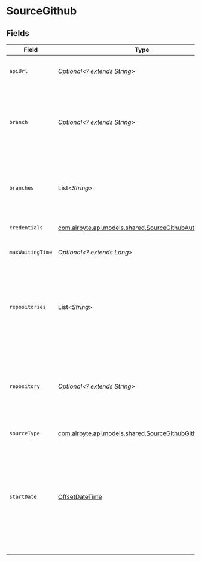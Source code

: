 # SourceGithub


## Fields

| Field                                                                                                                                                                                                                                                                                                                                                                                                              | Type                                                                                                                                                                                                                                                                                                                                                                                                               | Required                                                                                                                                                                                                                                                                                                                                                                                                           | Description                                                                                                                                                                                                                                                                                                                                                                                                        | Example                                                                                                                                                                                                                                                                                                                                                                                                            |
| ------------------------------------------------------------------------------------------------------------------------------------------------------------------------------------------------------------------------------------------------------------------------------------------------------------------------------------------------------------------------------------------------------------------ | ------------------------------------------------------------------------------------------------------------------------------------------------------------------------------------------------------------------------------------------------------------------------------------------------------------------------------------------------------------------------------------------------------------------ | ------------------------------------------------------------------------------------------------------------------------------------------------------------------------------------------------------------------------------------------------------------------------------------------------------------------------------------------------------------------------------------------------------------------ | ------------------------------------------------------------------------------------------------------------------------------------------------------------------------------------------------------------------------------------------------------------------------------------------------------------------------------------------------------------------------------------------------------------------ | ------------------------------------------------------------------------------------------------------------------------------------------------------------------------------------------------------------------------------------------------------------------------------------------------------------------------------------------------------------------------------------------------------------------ |
| `apiUrl`                                                                                                                                                                                                                                                                                                                                                                                                           | *Optional<? extends String>*                                                                                                                                                                                                                                                                                                                                                                                       | :heavy_minus_sign:                                                                                                                                                                                                                                                                                                                                                                                                 | Please enter your basic URL from self-hosted GitHub instance or leave it empty to use GitHub.                                                                                                                                                                                                                                                                                                                      | https://github.com                                                                                                                                                                                                                                                                                                                                                                                                 |
| `branch`                                                                                                                                                                                                                                                                                                                                                                                                           | *Optional<? extends String>*                                                                                                                                                                                                                                                                                                                                                                                       | :heavy_minus_sign:                                                                                                                                                                                                                                                                                                                                                                                                 | (DEPRCATED) Space-delimited list of GitHub repository branches to pull commits for, e.g. `airbytehq/airbyte/master`. If no branches are specified for a repository, the default branch will be pulled.                                                                                                                                                                                                             | airbytehq/airbyte/master airbytehq/airbyte/my-branch                                                                                                                                                                                                                                                                                                                                                               |
| `branches`                                                                                                                                                                                                                                                                                                                                                                                                         | List<*String*>                                                                                                                                                                                                                                                                                                                                                                                                     | :heavy_minus_sign:                                                                                                                                                                                                                                                                                                                                                                                                 | List of GitHub repository branches to pull commits for, e.g. `airbytehq/airbyte/master`. If no branches are specified for a repository, the default branch will be pulled.                                                                                                                                                                                                                                         | airbytehq/airbyte/master                                                                                                                                                                                                                                                                                                                                                                                           |
| `credentials`                                                                                                                                                                                                                                                                                                                                                                                                      | [com.airbyte.api.models.shared.SourceGithubAuthentication](../../models/shared/SourceGithubAuthentication.md)                                                                                                                                                                                                                                                                                                      | :heavy_check_mark:                                                                                                                                                                                                                                                                                                                                                                                                 | Choose how to authenticate to GitHub                                                                                                                                                                                                                                                                                                                                                                               |                                                                                                                                                                                                                                                                                                                                                                                                                    |
| `maxWaitingTime`                                                                                                                                                                                                                                                                                                                                                                                                   | *Optional<? extends Long>*                                                                                                                                                                                                                                                                                                                                                                                         | :heavy_minus_sign:                                                                                                                                                                                                                                                                                                                                                                                                 | Max Waiting Time for rate limit. Set higher value to wait till rate limits will be resetted to continue sync                                                                                                                                                                                                                                                                                                       | 10                                                                                                                                                                                                                                                                                                                                                                                                                 |
| `repositories`                                                                                                                                                                                                                                                                                                                                                                                                     | List<*String*>                                                                                                                                                                                                                                                                                                                                                                                                     | :heavy_check_mark:                                                                                                                                                                                                                                                                                                                                                                                                 | List of GitHub organizations/repositories, e.g. `airbytehq/airbyte` for single repository, `airbytehq/*` for get all repositories from organization and `airbytehq/a* for matching multiple repositories by pattern.                                                                                                                                                                                               | airbytehq/airbyte                                                                                                                                                                                                                                                                                                                                                                                                  |
| `repository`                                                                                                                                                                                                                                                                                                                                                                                                       | *Optional<? extends String>*                                                                                                                                                                                                                                                                                                                                                                                       | :heavy_minus_sign:                                                                                                                                                                                                                                                                                                                                                                                                 | (DEPRCATED) Space-delimited list of GitHub organizations/repositories, e.g. `airbytehq/airbyte` for single repository, `airbytehq/*` for get all repositories from organization and `airbytehq/airbyte airbytehq/another-repo` for multiple repositories.                                                                                                                                                          | airbytehq/airbyte airbytehq/another-repo                                                                                                                                                                                                                                                                                                                                                                           |
| `sourceType`                                                                                                                                                                                                                                                                                                                                                                                                       | [com.airbyte.api.models.shared.SourceGithubGithub](../../models/shared/SourceGithubGithub.md)                                                                                                                                                                                                                                                                                                                      | :heavy_check_mark:                                                                                                                                                                                                                                                                                                                                                                                                 | N/A                                                                                                                                                                                                                                                                                                                                                                                                                |                                                                                                                                                                                                                                                                                                                                                                                                                    |
| `startDate`                                                                                                                                                                                                                                                                                                                                                                                                        | [OffsetDateTime](https://docs.oracle.com/javase/8/docs/api/java/time/OffsetDateTime.html)                                                                                                                                                                                                                                                                                                                          | :heavy_minus_sign:                                                                                                                                                                                                                                                                                                                                                                                                 | The date from which you'd like to replicate data from GitHub in the format YYYY-MM-DDT00:00:00Z. If the date is not set, all data will be replicated.  For the streams which support this configuration, only data generated on or after the start date will be replicated. This field doesn't apply to all streams, see the <a href="https://docs.airbyte.com/integrations/sources/github">docs</a> for more info | 2021-03-01T00:00:00Z                                                                                                                                                                                                                                                                                                                                                                                               |